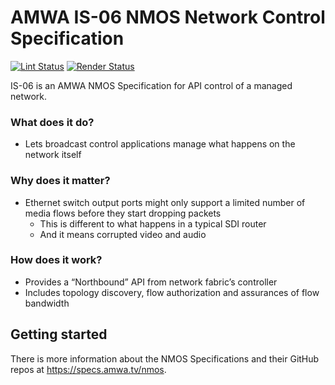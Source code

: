 # AMWA IS-06 NMOS Network Control Specification

[![Lint Status](https://github.com/AMWA-TV/nmos-network-control/workflows/Lint/badge.svg)](https://github.com/AMWA-TV/nmos-network-control/actions?query=workflow%3ALint)
[![Render Status](https://github.com/AMWA-TV/nmos-network-control/workflows/Render/badge.svg)](https://github.com/AMWA-TV/nmos-network-control/actions?query=workflow%3ARender)

<!-- INTRO-START -->

IS-06 is an AMWA NMOS Specification for API control of a managed network.

### What does it do?

- Lets broadcast control applications manage what happens on the network itself

### Why does it matter?

- Ethernet switch output ports might only support a limited number of media flows before they start dropping packets
  - This is different to what happens in a typical SDI router
  - And it means corrupted video and audio

### How does it work?

- Provides a “Northbound” API from network fabric’s controller
- Includes topology discovery, flow authorization and assurances of flow bandwidth

<!-- INTRO-END -->

## Getting started

There is more information about the NMOS Specifications and their GitHub repos at <https://specs.amwa.tv/nmos>.
